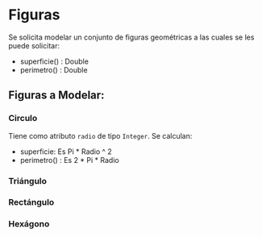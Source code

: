 # Figuras


Se solicita modelar un conjunto de figuras geométricas a las cuales se les puede solicitar:

* superficie() : Double
* perimetro() : Double

## Figuras a Modelar:

### Circulo
Tiene como atributo `radio` de tipo `Integer`. Se calculan:

* superficie: Es Pi * Radio ^ 2
* perimetro() : Es 2 * Pi * Radio

### Triángulo


### Rectángulo

### Hexágono

